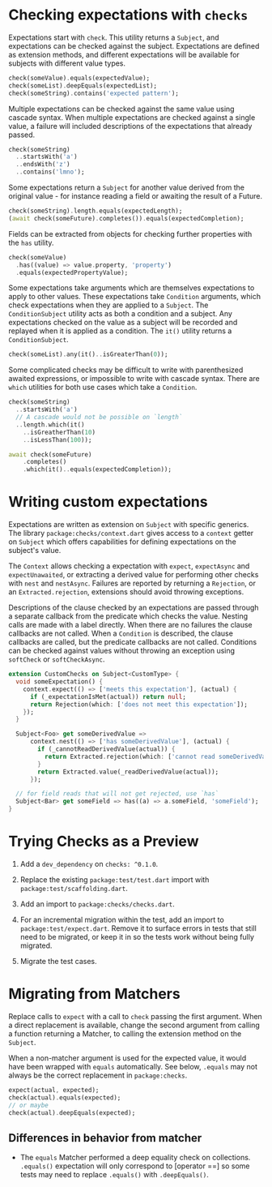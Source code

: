# Checking expectations with `checks`

Expectations start with `check`. This utility returns a `Subject`, and
expectations can be checked against the subject. Expectations are defined as
extension methods, and different expectations will be available for subjects
with different value types.

```dart
check(someValue).equals(expectedValue);
check(someList).deepEquals(expectedList);
check(someString).contains('expected pattern');
```

Multiple expectations can be checked against the same value using cascade
syntax. When multiple expectations are checked against a single value, a failure
will included descriptions of the expectations that already passed.

```dart
check(someString)
  ..startsWith('a')
  ..endsWith('z')
  ..contains('lmno');
```

Some expectations return a `Subject` for another value derived from the original
value - for instance reading a field or awaiting the result of a Future.

```dart
check(someString).length.equals(expectedLength);
(await check(someFuture).completes()).equals(expectedCompletion);
```

Fields can be extracted from objects for checking further properties with the
`has` utility.

```dart
check(someValue)
  .has((value) => value.property, 'property')
  .equals(expectedPropertyValue);
```

Some expectations take arguments which are themselves expectations to apply to
other values. These expectations take `Condition` arguments, which check
expectations when they are applied to a `Subject`. The `ConditionSubject`
utility acts as both a condition and a subject. Any expectations checked on the
value as a subject will be recorded and replayed when it is applied as a
condition. The `it()` utility returns a `ConditionSubject`.

```dart
check(someList).any(it()..isGreaterThan(0));
```

Some complicated checks may be difficult to write with parenthesized awaited
expressions, or impossible to write with cascade syntax. There are `which`
utilities for both use cases which take a `Condition`.

```dart
check(someString)
  ..startsWith('a')
  // A cascade would not be possible on `length`
  ..length.which(it()
    ..isGreatherThan(10)
    ..isLessThan(100));

await check(someFuture)
    .completes()
    .which(it()..equals(expectedCompletion));
```

# Writing custom expectations

Expectations are written as extension on `Subject` with specific generics. The
library `package:checks/context.dart` gives access to a `context` getter on
`Subject` which offers capabilities for defining expectations on the subject's
value.

The `Context` allows checking a expectation with `expect`, `expectAsync` and
`expectUnawaited`, or extracting a derived value for performing other checks
with `nest` and `nestAsync`. Failures are reported by returning a `Rejection`,
or an `Extracted.rejection`, extensions should avoid throwing exceptions.

Descriptions of the clause checked by an expectations are passed through a
separate callback from the predicate which checks the value. Nesting calls are
made with a label directly. When there are no failures the clause callbacks are
not called. When a `Condition` is described, the clause callbacks are called,
but the predicate callbacks are not called. Conditions can be checked against
values without throwing an exception using `softCheck` or `softCheckAsync`.

```dart
extension CustomChecks on Subject<CustomType> {
  void someExpectation() {
    context.expect(() => ['meets this expectation'], (actual) {
      if (_expectationIsMet(actual)) return null;
      return Rejection(which: ['does not meet this expectation']);
    });
  }

  Subject<Foo> get someDerivedValue =>
      context.nest(() => ['has someDerivedValue'], (actual) {
        if (_cannotReadDerivedValue(actual)) {
          return Extracted.rejection(which: ['cannot read someDerivedValue']);
        }
        return Extracted.value(_readDerivedValue(actual));
      });

  // for field reads that will not get rejected, use `has`
  Subject<Bar> get someField => has((a) => a.someField, 'someField');
}
```

# Trying Checks as a Preview

1.  Add a `dev_dependency` on `checks: ^0.1.0`.

1.  Replace the existing `package:test/test.dart` import with
    `package:test/scaffolding.dart`.

1.  Add an import to `package:checks/checks.dart`.

1.  For an incremental migration within the test, add an import to
    `package:test/expect.dart`. Remove it to surface errors in tests that still
    need to be migrated, or keep it in so the tests work without being fully
    migrated.

1.  Migrate the test cases.

# Migrating from Matchers

Replace calls to `expect` with a call to `check` passing the first argument.
When a direct replacement is available, change the second argument from calling
a function returning a Matcher, to calling the extension method on the
`Subject`.

When a non-matcher argument is used for the expected value, it would have been
wrapped with `equals` automatically. See below, `.equals` may not always be the
correct replacement in `package:checks`.

```dart
expect(actual, expected);
check(actual).equals(expected);
// or maybe
check(actual).deepEquals(expected);
```

## Differences in behavior from matcher

-   The `equals` Matcher performed a deep equality check on collections.
    `.equals()` expectation will only correspond to [operator ==] so some tests
    may need to replace `.equals()` with `.deepEquals()`.
